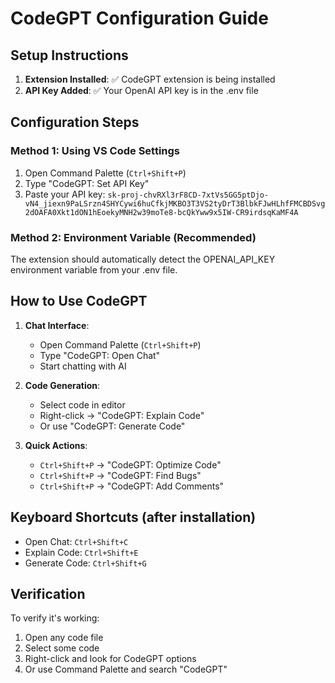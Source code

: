# CodeGPT Configuration Guide

## Setup Instructions

1. **Extension Installed**: ✅ CodeGPT extension is being installed
2. **API Key Added**: ✅ Your OpenAI API key is in the .env file

## Configuration Steps

### Method 1: Using VS Code Settings
1. Open Command Palette (`Ctrl+Shift+P`)
2. Type "CodeGPT: Set API Key"
3. Paste your API key: `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`

### Method 2: Environment Variable (Recommended)
The extension should automatically detect the OPENAI_API_KEY environment variable from your .env file.

## How to Use CodeGPT

1. **Chat Interface**: 
   - Open Command Palette (`Ctrl+Shift+P`)
   - Type "CodeGPT: Open Chat"
   - Start chatting with AI

2. **Code Generation**:
   - Select code in editor
   - Right-click → "CodeGPT: Explain Code"
   - Or use "CodeGPT: Generate Code"

3. **Quick Actions**:
   - `Ctrl+Shift+P` → "CodeGPT: Optimize Code"
   - `Ctrl+Shift+P` → "CodeGPT: Find Bugs"
   - `Ctrl+Shift+P` → "CodeGPT: Add Comments"

## Keyboard Shortcuts (after installation)
- Open Chat: `Ctrl+Shift+C`
- Explain Code: `Ctrl+Shift+E`
- Generate Code: `Ctrl+Shift+G`

## Verification
To verify it's working:
1. Open any code file
2. Select some code
3. Right-click and look for CodeGPT options
4. Or use Command Palette and search "CodeGPT"